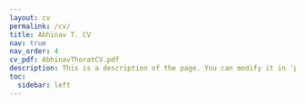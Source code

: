 ```yaml
---
layout: cv
permalink: /cv/
title: Abhinav T. CV
nav: true
nav_order: 4
cv_pdf: AbhinavThoratCV.pdf
description: This is a description of the page. You can modify it in 'pages/_cv.md'. You can also change or remove the top pdf download button.
toc:
  sidebar: left
---
```

